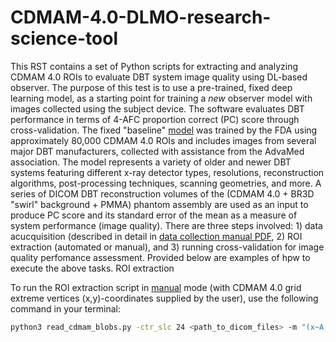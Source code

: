 # CDMAM-4.0-DLMO-research-science-tool
This RST contains a set of Python scripts for extracting and analyzing CDMAM 4.0 ROIs to evaluate DBT system image quality using DL-based observer.
The purpose of this test is to use a pre-trained, fixed deep learning model, as a starting point for training a *new* observer model with images collected using the subject device. The software evaluates DBT performance in terms of 4-AFC proportion correct (PC) score through cross-validation. The fixed "baseline" [model](https://plaque.twinbrook.org/index.php/s/QqtXn25qpP7MstE) was trained by the FDA using approximately 80,000 CDMAM 4.0 ROIs and includes images from several major DBT manufacturers, collected with assistance from the AdvaMed association. The model represents a variety of older and newer DBT systems featuring different x-ray detector types, resolutions, reconstruction algorithms, post-processing techniques, scanning geometries, and more.
A series of DICOM DBT reconstruction volumes of the (CDMAM 4.0 + BR3D "swirl" background + PMMA) phantom assembly are used as an input to produce PC score and its standard error of the mean as a measure of system performance (image quality). There are three steps involved: 1) data acucquisition (described in detail in [data collection manual PDF](https://plaque.twinbrook.org/index.php/s/AZYWP2z9SBYyexd), 2) ROI extraction (automated or manual), and 3) running cross-validation for image quality perfomance assessment. Provided below are examples of hpw to execute the above tasks.
ROI extraction

To run the ROI extraction script in <u>manual</u> mode (with CDMAM 4.0 grid extreme vertices (x,y)-coordinates supplied by the user), use the following command in your terminal:

```bash
python3 read_cdmam_blobs.py -ctr_slc 24 <path_to_dicom_files> -m "(x~A, y~A, x~B, y~B, x~C, y~C, x~D, y~D)"



